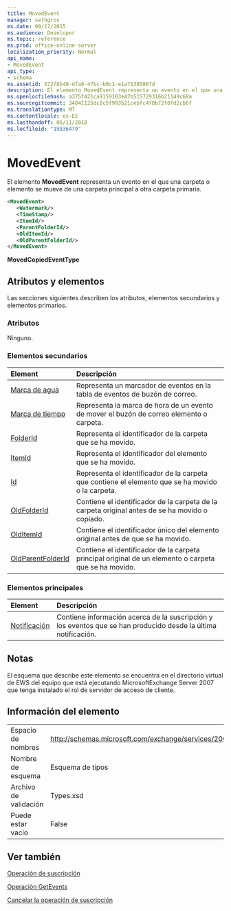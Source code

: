 ```yaml
---
title: MovedEvent
manager: sethgros
ms.date: 09/17/2015
ms.audience: Developer
ms.topic: reference
ms.prod: office-online-server
localization_priority: Normal
api_name:
- MovedEvent
api_type:
- schema
ms.assetid: 572f8b40-dfa8-47bc-b0c1-e1a7138506fd
description: El elemento MovedEvent representa un evento en el que una carpeta o elemento se mueve de una carpeta principal a otra carpeta primaria.
ms.openlocfilehash: a375f421ca9159103e47b515729316b21149c68a
ms.sourcegitcommit: 34041125dc8c5f993b21cebfc4f8b72f0fd2cb6f
ms.translationtype: MT
ms.contentlocale: es-ES
ms.lasthandoff: 06/11/2018
ms.locfileid: "19836479"
---
```

# <a name="movedevent"></a>MovedEvent

El elemento **MovedEvent** representa un evento en el que una carpeta o elemento se mueve de una carpeta principal a otra carpeta primaria. 
  
```xml
<MovedEvent>
   <Watermark/>
   <TimeStamp/>
   <ItemId/>
   <ParentFolderId/>
   <OldItemId/>
   <OldParentFolderId/>
</MovedEvent>
```

 **MovedCopiedEventType**
## <a name="attributes-and-elements"></a>Atributos y elementos

Las secciones siguientes describen los atributos, elementos secundarios y elementos primarios.
  
### <a name="attributes"></a>Atributos

Ninguno.
  
### <a name="child-elements"></a>Elementos secundarios

|**Element**|**Descripción**|
|:-----|:-----|
|[Marca de agua](watermark.md) <br/> |Representa un marcador de eventos en la tabla de eventos de buzón de correo.  <br/> |
|[Marca de tiempo](timestamp.md) <br/> |Representa la marca de hora de un evento de mover el buzón de correo elemento o carpeta.  <br/> |
|[FolderId](folderid.md) <br/> |Representa el identificador de la carpeta que se ha movido.  <br/> |
|[ItemId](itemid.md) <br/> |Representa el identificador del elemento que se ha movido.  <br/> |
|[Id](parentfolderid.md) <br/> |Representa el identificador de la carpeta que contiene el elemento que se ha movido o la carpeta.  <br/> |
|[OldFolderId](oldfolderid.md) <br/> |Contiene el identificador de la carpeta de la carpeta original antes de se ha movido o copiado.  <br/> |
|[OldItemId](olditemid.md) <br/> |Contiene el identificador único del elemento original antes de que se ha movido.  <br/> |
|[OldParentFolderId](oldparentfolderid.md) <br/> |Contiene el identificador de la carpeta principal original de un elemento o carpeta que se ha movido.  <br/> |
   
### <a name="parent-elements"></a>Elementos principales

|**Element**|**Descripción**|
|:-----|:-----|
|[Notificación](notification-ex15websvcsotherref.md) <br/> |Contiene información acerca de la suscripción y los eventos que se han producido desde la última notificación.  <br/> |
   
## <a name="remarks"></a>Notas

El esquema que describe este elemento se encuentra en el directorio virtual de EWS del equipo que está ejecutando MicrosoftExchange Server 2007 que tenga instalado el rol de servidor de acceso de cliente.
  
## <a name="element-information"></a>Información del elemento

|||
|:-----|:-----|
|Espacio de nombres  <br/> |http://schemas.microsoft.com/exchange/services/2006/types  <br/> |
|Nombre de esquema  <br/> |Esquema de tipos  <br/> |
|Archivo de validación  <br/> |Types.xsd  <br/> |
|Puede estar vacío  <br/> |False  <br/> |
   
## <a name="see-also"></a>Ver también



[Operación de suscripción](subscribe-operation.md)
  
[Operación GetEvents](getevents-operation.md)
  
[Cancelar la operación de suscripción](unsubscribe-operation.md)

